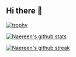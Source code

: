 ## Hi there 👋

[![trophy](https://github-profile-trophy.vercel.app/?username=dimpeshpanwar&row=2)](https://github.com/ryo-ma/github-profile-trophy)


[![Naereen's github stats](https://github-readme-stats.vercel.app/api?username=dimpeshpanwar&theme=white)](https://github.com/anuraghazra/github-readme-stats)

[![Naereen's github streak](https://github-readme-streak-stats.herokuapp.com/?user=dimpeshpanwar&theme=blue-green)](https://github.com/DenverCoder1/github-readme-streak-stats)
<!--
**dimpeshpanwar/dimpeshpanwar** is a ✨ _special_ ✨ repository because its `README.md` (this file) appears on your GitHub profile.

Here are some ideas to get you started:

- 🔭 I’m currently working on ...
- 🌱 I’m currently learning ...
- 👯 I’m looking to collaborate on ...
- 🤔 I’m looking for help with ...
- 💬 Ask me about ...
- 📫 How to reach me: ...
- 😄 Pronouns: ...
- ⚡ Fun fact: ...
-->
